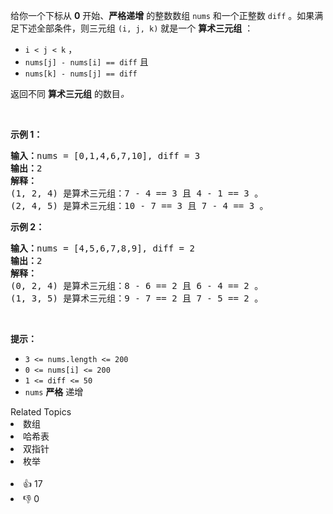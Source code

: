 <p>给你一个下标从 <strong>0</strong> 开始、<strong>严格递增</strong> 的整数数组 <code>nums</code> 和一个正整数 <code>diff</code> 。如果满足下述全部条件，则三元组 <code>(i, j, k)</code> 就是一个 <strong>算术三元组</strong> ：</p>

<ul> 
 <li><code>i &lt; j &lt; k</code> ，</li> 
 <li><code>nums[j] - nums[i] == diff</code> 且</li> 
 <li><code>nums[k] - nums[j] == diff</code></li> 
</ul>

<p>返回不同 <strong>算术三元组</strong> 的数目<em>。</em></p>

<p>&nbsp;</p>

<p><strong>示例 1：</strong></p>

<pre><strong>输入：</strong>nums = [0,1,4,6,7,10], diff = 3
<strong>输出：</strong>2
<strong>解释：</strong>
(1, 2, 4) 是算术三元组：7 - 4 == 3 且 4 - 1 == 3 。
(2, 4, 5) 是算术三元组：10 - 7 == 3 且 7 - 4 == 3 。
</pre>

<p><strong>示例 2：</strong></p>

<pre><strong>输入：</strong>nums = [4,5,6,7,8,9], diff = 2
<strong>输出：</strong>2
<strong>解释：</strong>
(0, 2, 4) 是算术三元组：8 - 6 == 2 且 6 - 4 == 2 。
(1, 3, 5) 是算术三元组：9 - 7 == 2 且 7 - 5 == 2 。
</pre>

<p>&nbsp;</p>

<p><strong>提示：</strong></p>

<ul> 
 <li><code>3 &lt;= nums.length &lt;= 200</code></li> 
 <li><code>0 &lt;= nums[i] &lt;= 200</code></li> 
 <li><code>1 &lt;= diff &lt;= 50</code></li> 
 <li><code>nums</code> <strong>严格</strong> 递增</li> 
</ul>

<div><div>Related Topics</div><div><li>数组</li><li>哈希表</li><li>双指针</li><li>枚举</li></div></div><br><div><li>👍 17</li><li>👎 0</li></div>